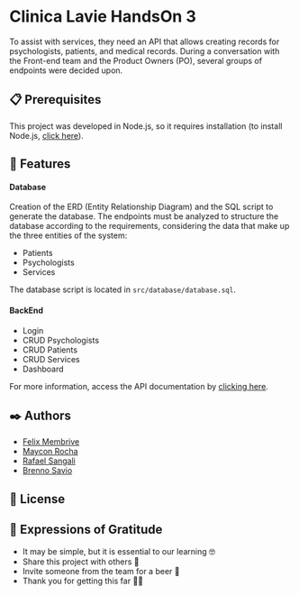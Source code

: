 # Clinica Lavie HandsOn 3

To assist with services, they need an API that allows creating records for psychologists, patients, and medical records. During a conversation with the Front-end team and the Product Owners (PO), several groups of endpoints were decided upon.

## 📋 Prerequisites

This project was developed in Node.js, so it requires installation (to install Node.js, [click here](https://nodejs.org/en/)).

## 📝 Features

#### Database

Creation of the ERD (Entity Relationship Diagram) and the SQL script to generate the database. The endpoints must be analyzed to structure the database according to the requirements, considering the data that make up the three entities of the system:
- Patients
- Psychologists
- Services

The database script is located in `src/database/database.sql`.

#### BackEnd

- Login
- CRUD Psychologists
- CRUD Patients
- CRUD Services
- Dashboard

For more information, access the API documentation by [clicking here](https://rafaelsangali.github.io/xp42-lavie-handson3-grupo2/).

## ✒️ Authors

* [Felix Membrive](https://github.com/FelixMembrive)
* [Maycon Rocha](https://github.com/minrocha)
* [Rafael Sangali](https://github.com/rafaelsangali)
* [Brenno Savio](https://github.com/Brenno-Savio)

## 📄 License

## 🎁 Expressions of Gratitude

* It may be simple, but it is essential to our learning 🤓
* Share this project with others 📢
* Invite someone from the team for a beer 🍺 
* Thank you for getting this far 🤜🤛
